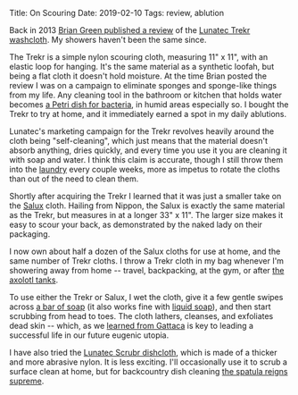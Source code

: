 Title: On Scouring
Date: 2019-02-10
Tags: review, ablution

Back in 2013 [Brian Green published a review](https://www.briangreen.net/bbb/2013/11/trekr-ultralight-washcloth-by-lunatec.html) of the [Lunatec Trekr washcloth](http://lunatecgear.com/gear/trekr-self-cleaning-washcloths/). My showers haven't been the same since.

The Trekr is a simple nylon scouring cloth, measuring 11" x 11", with an elastic loop for hanging. It's the same material as a synthetic loofah, but being a flat cloth it doesn't hold moisture. At the time Brian posted the review I was on a campaign to eliminate sponges and sponge-like things from my life. Any cleaning tool in the bathroom or kitchen that holds water becomes [a Petri dish for bacteria](https://www.ncbi.nlm.nih.gov/pmc/articles/PMC263056/), in humid areas especially so. I bought the Trekr to try at home, and it immediately earned a spot in my daily ablutions.

Lunatec's marketing campaign for the Trekr revolves heavily around the cloth being "self-cleaning", which just means that the material doesn't absorb anything, dries quickly, and every time you use it you are cleaning it with soap and water. I think this claim is accurate, though I still throw them into the [laundry](/2018/12/laundry-alternative/) every couple weeks, more as impetus to rotate the cloths than out of the need to clean them.

Shortly after acquiring the Trekr I learned that it was just a smaller take on the [Salux](https://saluxshop.com/) cloth. Hailing from Nippon, the Salux is exactly the same material as the Trekr, but measures in at a longer 33" x 11". The larger size makes it easy to scour your back, as demonstrated by the naked lady on their packaging.

I now own about half a dozen of the Salux cloths for use at home, and the same number of Trekr cloths. I throw a Trekr cloth in my bag whenever I'm showering away from home -- travel, backpacking, at the gym, or after [the axolotl tanks](/2018/04/axolotl/).

To use either the Trekr or Salux, I wet the cloth, give it a few gentle swipes across [a bar of soap](https://shop.drbronner.com/castile-bar-soap) (it also works fine with [liquid soap](https://shop.drbronner.com/pure-castile-liquid-soap)), and then start scrubbing from head to toes. The cloth lathers, cleanses, and exfoliates dead skin -- which, as we [learned from Gattaca](https://www.youtube.com/watch?v=0Bgo-KrwdAw) is key to leading a successful life in our future eugenic utopia.

I have also tried the [Lunatec Scrubr dishcloth](http://lunatecgear.com/gear/scrubr-odor-free-dishcloths/), which is made of a thicker and more abrasive nylon. It is less exciting. I'll occasionally use it to scrub a surface clean at home, but for backcountry dish cleaning [the spatula reigns supreme](/2010/09/the-vagabonds-spatula/).
